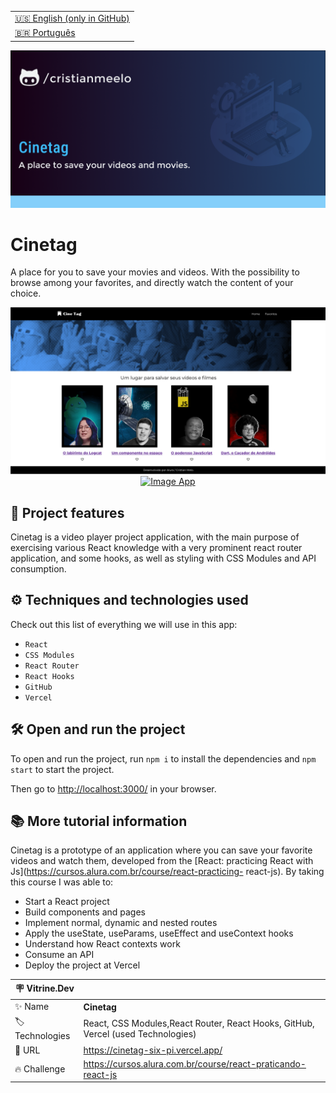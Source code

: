 <table align="right">
  <tr>
    <td>
      <a href="README-EN.md">🇺🇸 English (only in GitHub)</a>
    </td>
  </tr>
  <tr>
    <td>
      <a href="README.md">🇧🇷 Português</a>
    </td>
  </tr>
</table>

![](https://github.com/cristianmeelo/cinetag/blob/main/thumbnail-en.png?raw=true#vitrinedev)

# Cinetag

A place for you to save your movies and videos. With the possibility to browse among your favorites, and directly watch the content of your choice.

<img src="screencapture.png" alt="Image App" >
<div align="center">
  <a href="https://cinetag-six-pi.vercel.app/">
    <img src="https://img.shields.io/badge/-check%20here-lightgrey"
  alt="Image App" >
</a>
</div>

## 🔨 Project features

Cinetag is a video player project application, with the main purpose of exercising various React knowledge with a very prominent react router application, and some hooks, as well as styling with CSS Modules and API consumption.

## ⚙️ Techniques and technologies used

Check out this list of everything we will use in this app:

- `React`
- `CSS Modules`
- `React Router`
- `React Hooks`
- `GitHub`
- `Vercel`

## 🛠️ Open and run the project

To open and run the project, run `npm i` to install the dependencies and `npm start` to start the project.

Then go to <a href="http://localhost:3000/">http://localhost:3000/</a> in your browser.

## 📚 More tutorial information

Cinetag is a prototype of an application where you can save your favorite videos and watch them, developed from the [React: practicing React with Js](https://cursos.alura.com.br/course/react-practicing- react-js). By taking this course I was able to:

- Start a React project
- Build components and pages
- Implement normal, dynamic and nested routes
- Apply the useState, useParams, useEffect and useContext hooks
- Understand how React contexts work
- Consume an API
- Deploy the project at Vercel

| :placard: Vitrine.Dev |                                                                                  |
| --------------------- | -------------------------------------------------------------------------------- |
| :sparkles: Name       | **Cinetag**                                                                      |
| :label: Technologies  | React, CSS Modules,React Router, React Hooks, GitHub, Vercel (used Technologies) |
| :rocket: URL          | https://cinetag-six-pi.vercel.app/                                               |
| :fire: Challenge      | https://cursos.alura.com.br/course/react-praticando-react-js                     |
